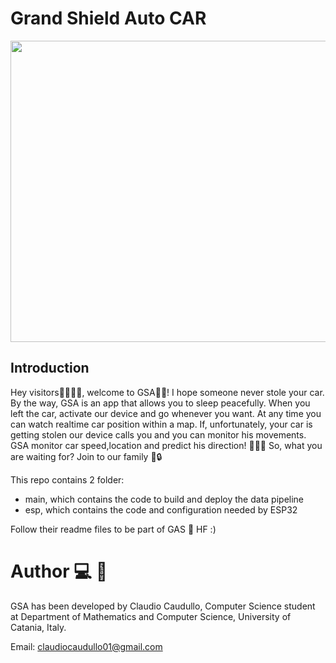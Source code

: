 # Grand Shield Auto CAR

 <img width="860" height="482" src="https://i.postimg.cc/9F6hcmbc/logo.png">

## Introduction
Hey visitors🚶‍♀️🚶‍♂️, welcome to GSA🧙‍♂️!
I hope someone never stole your car. By the way, GSA is an app that allows you to sleep peacefully.
When you left the car, activate our device and go whenever you want. At any time you can watch realtime car position within a map. If, unfortunately, your car is getting stolen our device calls you and you can monitor his movements. GSA monitor car speed,location and predict his direction! 🤩🤩🤩
So, what you are waiting for? Join to our family 🚗🔒

This repo contains 2 folder:
- main, which contains the code to build and deploy the data pipeline 
- esp, which contains the code and configuration needed by ESP32

Follow their readme files to be part of GAS 🧬
HF :) 

# Author 💻 👦
GSA has been developed by Claudio Caudullo, Computer Science student at Department of Mathematics and Computer Science, University of Catania, Italy. 

Email: claudiocaudullo01@gmail.com
